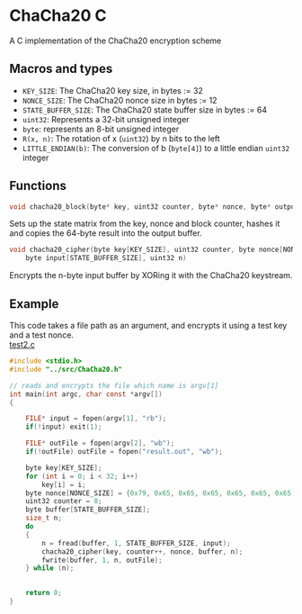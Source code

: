 # ChaCha20 C
A C implementation of the ChaCha20 encryption scheme


##  Macros and types

- `KEY_SIZE`: The ChaCha20 key size, in bytes := 32
- `NONCE_SIZE`: The ChaCha20 nonce size in bytes := 12
- `STATE_BUFFER_SIZE`: The ChaCha20 state buffer size in bytes := 64
- `uint32`: Represents a 32-bit unsigned integer
- `byte`: represents an 8-bit unsigned integer
- `R(x, n)`: The rotation of x (`uint32`) by n bits to the left
- `LITTLE_ENDIAN(b)`: The conversion of b (`byte[4]`) to a little endian `uint32` integer

## Functions

```C
void chacha20_block(byte* key, uint32 counter, byte* nonce, byte* output)
```
Sets up the state matrix from the key, nonce and block counter, hashes it and copies the 64-byte result into the output buffer.

```C
void chacha20_cipher(byte key[KEY_SIZE], uint32 counter, byte nonce[NONCE_SIZE], 
    byte input[STATE_BUFFER_SIZE], uint32 n)
```
Encrypts the n-byte input buffer by XORing it with the ChaCha20 keystream.

## Example
This code takes a file path as an argument, and encrypts it using a test key and a test nonce.\
[test2.c](tests/test2.c)
```C
#include <stdio.h>
#include "../src/ChaCha20.h"

// reads and encrypts the file which name is argv[1]
int main(int argc, char const *argv[])
{

    FILE* input = fopen(argv[1], "rb");
    if(!input) exit(1);

    FILE* outFile = fopen(argv[2], "wb");
    if(!outFile) outFile = fopen("result.out", "wb");

    byte key[KEY_SIZE];
    for (int i = 0; i < 32; i++)
        key[i] = i;
    byte nonce[NONCE_SIZE] = {0x79, 0x65, 0x65, 0x65, 0x65, 0x65, 0x65, 0x65, 0x65, 0x65, 0x65, 0x74};
    uint32 counter = 0;
    byte buffer[STATE_BUFFER_SIZE];
    size_t n;
    do
    {
        n = fread(buffer, 1, STATE_BUFFER_SIZE, input);
        chacha20_cipher(key, counter++, nonce, buffer, n);
        fwrite(buffer, 1, n, outFile);
    } while (n);
    

    return 0;
}
```
